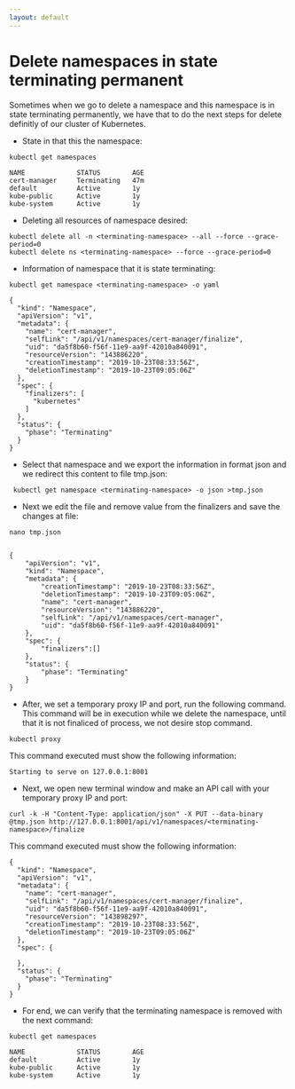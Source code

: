 ```yaml
---
layout: default
---
```


# [](#header-1) Delete namespaces in state terminating permanent
Sometimes when we go to delete a namespace and this namespace is in state terminating permanently, we have that to do the next steps for delete definitly of our cluster of Kubernetes.

- State in that this the namespace:
```
kubectl get namespaces

NAME             STATUS        AGE
cert-manager     Terminating   47m
default          Active        1y
kube-public      Active        1y
kube-system      Active        1y
```

- Deleting all resources of namespace desired:
```
kubectl delete all -n <terminating-namespace> --all --force --grace-period=0
kubectl delete ns <terminating-namespace> --force --grace-period=0
```
- Information of namespace that it is state terminating:
```
kubectl get namespace <terminating-namespace> -o yaml

{
  "kind": "Namespace",
  "apiVersion": "v1",
  "metadata": {
    "name": "cert-manager",
    "selfLink": "/api/v1/namespaces/cert-manager/finalize",
    "uid": "da5f8b60-f56f-11e9-aa9f-42010a840091",
    "resourceVersion": "143886220",
    "creationTimestamp": "2019-10-23T08:33:56Z",
    "deletionTimestamp": "2019-10-23T09:05:06Z"
  },
  "spec": {
    "finalizers": [
      "kubernetes"
    ]
  },
  "status": {
    "phase": "Terminating"
  }
}
```

- Select that namespace and we export the information in format json and we redirect this content to file tmp.json:
```
 kubectl get namespace <terminating-namespace> -o json >tmp.json
```

- Next we edit the file and remove value from the finalizers and save the changes at file:
```
nano tmp.json


{
    "apiVersion": "v1",
    "kind": "Namespace",
    "metadata": {
        "creationTimestamp": "2019-10-23T08:33:56Z",
        "deletionTimestamp": "2019-10-23T09:05:06Z",
        "name": "cert-manager",
        "resourceVersion": "143886220",
        "selfLink": "/api/v1/namespaces/cert-manager",
        "uid": "da5f8b60-f56f-11e9-aa9f-42010a840091"
    },
    "spec": {
        "finalizers":[]
    },
    "status": {
        "phase": "Terminating"
    }
}
```

- After, we set a temporary proxy IP and port, run the following command. This command will be in execution while we delete the namespace, until that it is not finaliced of process, we not desire stop command.
```
kubectl proxy
```

 This command executed must show the following information:
```
Starting to serve on 127.0.0.1:8001
```

- Next, we open new terminal window and make an API call with your temporary proxy IP and port:
```
curl -k -H "Content-Type: application/json" -X PUT --data-binary @tmp.json http://127.0.0.1:8001/api/v1/namespaces/<terminating-namespace>/finalize
```

 This command executed must show the following information:
```
{
  "kind": "Namespace",
  "apiVersion": "v1",
  "metadata": {
    "name": "cert-manager",
    "selfLink": "/api/v1/namespaces/cert-manager/finalize",
    "uid": "da5f8b60-f56f-11e9-aa9f-42010a840091",
    "resourceVersion": "143898297",
    "creationTimestamp": "2019-10-23T08:33:56Z",
    "deletionTimestamp": "2019-10-23T09:05:06Z"
  },
  "spec": {
    
  },
  "status": {
    "phase": "Terminating"
  }
}
```

- For end, we can verify that the terminating namespace is removed with the next command:
```
kubectl get namespaces

NAME             STATUS        AGE
default          Active        1y
kube-public      Active        1y
kube-system      Active        1y
```